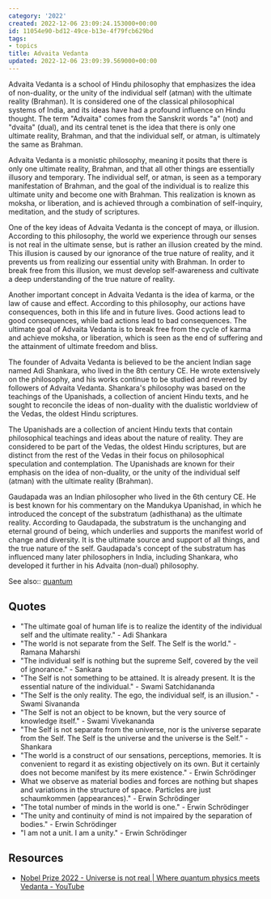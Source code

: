 ```yaml
---
category: '2022'
created: 2022-12-06 23:09:24.153000+00:00
id: 11054e90-bd12-49ce-b13e-4f79fcb629bd
tags:
- topics
title: Advaita Vedanta
updated: 2022-12-06 23:09:39.569000+00:00
---
```

   
Advaita Vedanta is a school of Hindu philosophy that emphasizes the idea of non-duality, or the unity of the individual self (atman) with the ultimate reality (Brahman). It is considered one of the classical philosophical systems of India, and its ideas have had a profound influence on Hindu thought. The term "Advaita" comes from the Sanskrit words "a" (not) and "dvaita" (dual), and its central tenet is the idea that there is only one ultimate reality, Brahman, and that the individual self, or atman, is ultimately the same as Brahman.   
   
Advaita Vedanta is a monistic philosophy, meaning it posits that there is only one ultimate reality, Brahman, and that all other things are essentially illusory and temporary. The individual self, or atman, is seen as a temporary manifestation of Brahman, and the goal of the individual is to realize this ultimate unity and become one with Brahman. This realization is known as moksha, or liberation, and is achieved through a combination of self-inquiry, meditation, and the study of scriptures.   
   
One of the key ideas of Advaita Vedanta is the concept of maya, or illusion. According to this philosophy, the world we experience through our senses is not real in the ultimate sense, but is rather an illusion created by the mind. This illusion is caused by our ignorance of the true nature of reality, and it prevents us from realizing our essential unity with Brahman. In order to break free from this illusion, we must develop self-awareness and cultivate a deep understanding of the true nature of reality.   
   
Another important concept in Advaita Vedanta is the idea of karma, or the law of cause and effect. According to this philosophy, our actions have consequences, both in this life and in future lives. Good actions lead to good consequences, while bad actions lead to bad consequences. The ultimate goal of Advaita Vedanta is to break free from the cycle of karma and achieve moksha, or liberation, which is seen as the end of suffering and the attainment of ultimate freedom and bliss.   
   
The founder of Advaita Vedanta is believed to be the ancient Indian sage named Adi Shankara, who lived in the 8th century CE. He wrote extensively on the philosophy, and his works continue to be studied and revered by followers of Advaita Vedanta. Shankara's philosophy was based on the teachings of the Upanishads, a collection of ancient Hindu texts, and he sought to reconcile the ideas of non-duality with the dualistic worldview of the Vedas, the oldest Hindu scriptures.   
   
The Upanishads are a collection of ancient Hindu texts that contain philosophical teachings and ideas about the nature of reality. They are considered to be part of the Vedas, the oldest Hindu scriptures, but are distinct from the rest of the Vedas in their focus on philosophical speculation and contemplation. The Upanishads are known for their emphasis on the idea of non-duality, or the unity of the individual self (atman) with the ultimate reality (Brahman).   
   
Gaudapada was an Indian philosopher who lived in the 6th century CE. He is best known for his commentary on the Mandukya Upanishad, in which he introduced the concept of the substratum (adhisthana) as the ultimate reality. According to Gaudapada, the substratum is the unchanging and eternal ground of being, which underlies and supports the manifest world of change and diversity. It is the ultimate source and support of all things, and the true nature of the self. Gaudapada's concept of the substratum has influenced many later philosophers in India, including Shankara, who developed it further in his Advaita (non-dual) philosophy.   
   
See also:: [quantum](../topics/quantum.md)   
   
## Quotes   
   
   
- "The ultimate goal of human life is to realize the identity of the individual self and the ultimate reality." - Adi Shankara   
- "The world is not separate from the Self. The Self is the world." - Ramana Maharshi   
- "The individual self is nothing but the supreme Self, covered by the veil of ignorance." - Sankara   
- "The Self is not something to be attained. It is already present. It is the essential nature of the individual." - Swami Satchidananda   
- "The Self is the only reality. The ego, the individual self, is an illusion." - Swami Sivananda   
- "The Self is not an object to be known, but the very source of knowledge itself." - Swami Vivekananda   
- "The Self is not separate from the universe, nor is the universe separate from the Self. The Self is the universe and the universe is the Self." - Shankara   
- "The world is a construct of our sensations, perceptions, memories. It is convenient to regard it as existing objectively on its own. But it certainly does not become manifest by its mere existence." - Erwin Schrödinger   
- What we observe as material bodies and forces are nothing but shapes and variations in the structure of space. Particles are just schaumkommen (appearances)." - Erwin Schrödinger   
- "The total number of minds in the world is one." - Erwin Schrödinger   
- "The unity and continuity of mind is not impaired by the separation of bodies." - Erwin Schrödinger   
- "I am not a unit. I am a unity." - Erwin Schrödinger   
   
## Resources   
   
   
- [Nobel Prize 2022 - Universe is not real | Where quantum physics meets Vedanta - YouTube](https://youtu.be/MI3TXsPtOAE)